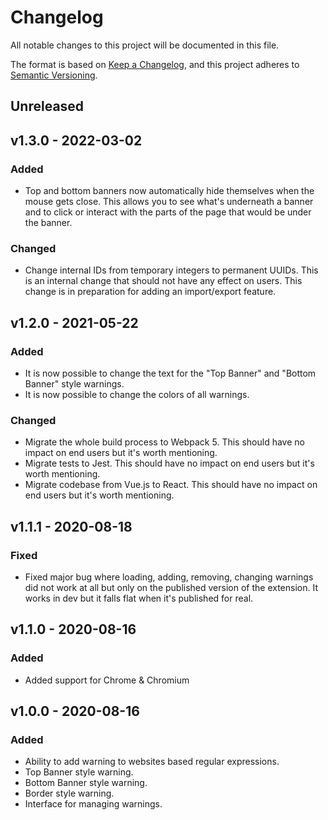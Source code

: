 # Changelog

All notable changes to this project will be documented in this file.

The format is based on [Keep a Changelog](https://keepachangelog.com/en/1.0.0/),
and this project adheres to [Semantic Versioning](https://semver.org/spec/v2.0.0.html).

## Unreleased

## v1.3.0 - 2022-03-02

### Added

- Top and bottom banners now automatically hide themselves when the mouse gets
  close. This allows you to see what's underneath a banner and to click or
  interact with the parts of the page that would be under the banner.

### Changed

- Change internal IDs from temporary integers to permanent UUIDs. This is an
  internal change that should not have any effect on users. This change is in
  preparation for adding an import/export feature.

## v1.2.0 - 2021-05-22

### Added

- It is now possible to change the text for the "Top Banner" and "Bottom Banner"
  style warnings.
- It is now possible to change the colors of all warnings.

### Changed

- Migrate the whole build process to Webpack 5. This should have no impact on
  end users but it's worth mentioning.
- Migrate tests to Jest. This should have no impact on end users but it's worth
  mentioning.
- Migrate codebase from Vue.js to React. This should have no impact on end users
  but it's worth mentioning.

## v1.1.1 - 2020-08-18

### Fixed

- Fixed major bug where loading, adding, removing, changing warnings did not
  work at all but only on the published version of the extension. It works in
  dev but it falls flat when it's published for real.

## v1.1.0 - 2020-08-16

### Added

- Added support for Chrome & Chromium

## v1.0.0 - 2020-08-16

### Added

- Ability to add warning to websites based regular expressions.
- Top Banner style warning.
- Bottom Banner style warning.
- Border style warning.
- Interface for managing warnings.
